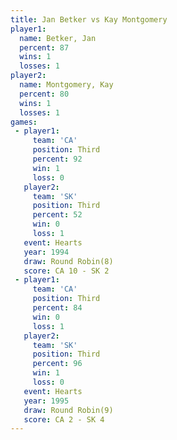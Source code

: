 ```yaml
---
title: Jan Betker vs Kay Montgomery
player1:               
  name: Betker, Jan    
  percent: 87          
  wins: 1              
  losses: 1            
player2:               
  name: Montgomery, Kay
  percent: 80          
  wins: 1              
  losses: 1            
games:
 - player1:         
     team: 'CA'     
     position: Third
     percent: 92    
     win: 1         
     loss: 0        
   player2:         
     team: 'SK'     
     position: Third
     percent: 52    
     win: 0         
     loss: 1        
   event: Hearts       
   year: 1994          
   draw: Round Robin(8)
   score: CA 10 - SK 2 
 - player1:         
     team: 'CA'     
     position: Third
     percent: 84    
     win: 0         
     loss: 1        
   player2:         
     team: 'SK'     
     position: Third
     percent: 96    
     win: 1         
     loss: 0        
   event: Hearts       
   year: 1995          
   draw: Round Robin(9)
   score: CA 2 - SK 4  
---
```

